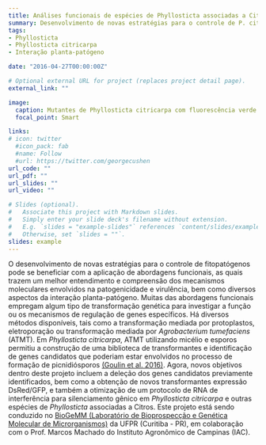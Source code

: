 ```yaml
---
title: Análises funcionais de espécies de Phyllosticta associadas a Citrus
summary: Desenvolvimento de novas estratégias para o controle de P. citricarpa por meio de abordagens funcionais
tags:
- Phyllosticta
- Phyllosticta citricarpa
- Interação planta-patógeno

date: "2016-04-27T00:00:00Z"

# Optional external URL for project (replaces project detail page).
external_link: ""

image:
  caption: Mutantes de Phyllosticta citricarpa com fluorescência verde devido à expressão de GFP
  focal_point: Smart

links:
# icon: twitter
  #icon_pack: fab
  #name: Follow
  #url: https://twitter.com/georgecushen
url_code: ""
url_pdf: ""
url_slides: ""
url_video: ""

# Slides (optional).
#   Associate this project with Markdown slides.
#   Simply enter your slide deck's filename without extension.
#   E.g. `slides = "example-slides"` references `content/slides/example-slides.md`.
#   Otherwise, set `slides = ""`.
slides: example
---
```


O desenvolvimento de novas estratégias para o controle de fitopatógenos pode se beneficiar com a aplicação de abordagens funcionais, as quais trazem um melhor entendimento e compreensão dos mecanismos moleculares envolvidos na patogenicidade e virulência, bem como diversos aspectos da interação planta-patógeno. Muitas das abordagens funcionais empregam algum tipo de transformação genética para investigar a função ou os mecanismos de regulação de genes específicos. Há diversos métodos disponíveis, tais como a transformação mediada por protoplastos, eletroporação ou transformação mediada por *Agrobacterium tumefaciens* (ATMT). Em *Phyllosticta citricarpa*, ATMT utilizando micélio e esporos permitiu a construção de uma biblioteca de transformantes e identificação de genes candidatos que poderiam estar envolvidos no processo de formação de picnidiósporos [(Goulin et al. 2016)](https://pettersvandresen.netlify.app/pt/publication/2015_goulin_et_al/). Agora, novos objetivos dentro deste projeto incluem a deleção dos genes candidatos previamente identificados, bem como a obtenção de novos transformantes expressão DsRed/GFP, e também a otimização de um protocolo de RNA de interferência para silenciamento gênico em *Phyllosticta citricarpa* e outras espécies de *Phyllosticta* associadas a Citros. Este projeto está sendo conduzido no [BioGeMM (Laboratório de Bioprospecção e Genética Molecular de Microrganismos)](https://www.bio.ufpr.br/portal/biogemm/) da UFPR (Curitiba - PR), em colaboração com o Prof. Marcos Machado do Instituto Agronômico de Campinas (IAC).